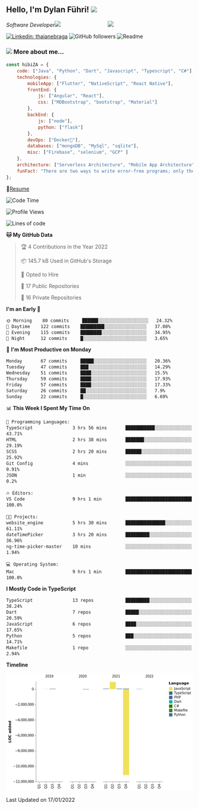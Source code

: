 <h2>Hello, I'm Dylan Führi! <img src="https://media.giphy.com/media/12oufCB0MyZ1Go/giphy.gif" width="50"></h2>
<img align='right' src="https://media.giphy.com/media/836HiJc7pgzy8iNXCn/giphy.gif" width="230">
<p><em>Software Developer</a><img src="https://media.giphy.com/media/WUlplcMpOCEmTGBtBW/giphy.gif" width="30"> 
</em></p>

[![Linkedin: thaianebraga](https://img.shields.io/badge/-Dylan-blue?style=flat-square&logo=Linkedin&logoColor=white&link=https://www.linkedin.com/in/dylan-fuhri/)](https://www.linkedin.com/in/dylan-fuhri/)
![GitHub followers](https://img.shields.io/github/followers/HibiZA?style=social)
![Readme](https://github.com/HibiZA/HibiZA/workflows/Readme/badge.svg)

### <img src="https://media.giphy.com/media/VgCDAzcKvsR6OM0uWg/giphy.gif" width="50"> More about me...  

```javascript
const hibiZA = {
    code: ["Java", "Python", "Dart", "Javascript", "Typescript", "C#"],
    technologies: {
        mobileApp: ["Flutter", "NativeScript", "React Native"],
        frontEnd: {
            js: ["Angular", "React"],
            css: ["MDBootstrap", "bootstrap", "Material"]
        },
        backEnd: {
            js: ["node"],
            python: ["flask"]
        },
        devOps: ["Docker🐳"],
        databases: ["mongoDB", "MySql", "sqlite"],
        misc: ["Firebase", "selenium", "GCP" ]
    },
    architecture: ["Serverless Architecture", "Mobile App Architecture"],
    funFact: "There are two ways to write error-free programs; only the third one works"
};
```
📝[Resume](https://drive.google.com/file/d/1RjxKCcvUeoyYgnL_eCwQ9zay77Ayr0Xu/view?usp=sharing)
<!--START_SECTION:waka-->
![Code Time](http://img.shields.io/badge/Code%20Time-691%20hrs%2038%20mins-blue)

![Profile Views](http://img.shields.io/badge/Profile%20Views-0-blue)

![Lines of code](https://img.shields.io/badge/From%20Hello%20World%20I%27ve%20Written--10%20Million%20lines%20of%20code-blue)

**🐱 My GitHub Data** 

> 🏆 4 Contributions in the Year 2022
 > 
> 📦 145.7 kB Used in GitHub's Storage 
 > 
> 💼 Opted to Hire
 > 
> 📜 17 Public Repositories 
 > 
> 🔑 16 Private Repositories  
 > 
**I'm an Early 🐤** 

```text
🌞 Morning    80 commits     ██████░░░░░░░░░░░░░░░░░░░   24.32% 
🌆 Daytime    122 commits    █████████░░░░░░░░░░░░░░░░   37.08% 
🌃 Evening    115 commits    ████████░░░░░░░░░░░░░░░░░   34.95% 
🌙 Night      12 commits     █░░░░░░░░░░░░░░░░░░░░░░░░   3.65%

```
📅 **I'm Most Productive on Monday** 

```text
Monday       67 commits     █████░░░░░░░░░░░░░░░░░░░░   20.36% 
Tuesday      47 commits     ███░░░░░░░░░░░░░░░░░░░░░░   14.29% 
Wednesday    51 commits     ████░░░░░░░░░░░░░░░░░░░░░   15.5% 
Thursday     59 commits     ████░░░░░░░░░░░░░░░░░░░░░   17.93% 
Friday       57 commits     ████░░░░░░░░░░░░░░░░░░░░░   17.33% 
Saturday     26 commits     ██░░░░░░░░░░░░░░░░░░░░░░░   7.9% 
Sunday       22 commits     █░░░░░░░░░░░░░░░░░░░░░░░░   6.69%

```


📊 **This Week I Spent My Time On** 

```text
💬 Programming Languages: 
TypeScript               3 hrs 56 mins       ███████████░░░░░░░░░░░░░░   43.71% 
HTML                     2 hrs 38 mins       ███████░░░░░░░░░░░░░░░░░░   29.19% 
SCSS                     2 hrs 20 mins       ██████░░░░░░░░░░░░░░░░░░░   25.92% 
Git Config               4 mins              ░░░░░░░░░░░░░░░░░░░░░░░░░   0.91% 
JSON                     1 min               ░░░░░░░░░░░░░░░░░░░░░░░░░   0.2%

🔥 Editors: 
VS Code                  9 hrs 1 min         █████████████████████████   100.0%

🐱‍💻 Projects: 
website_engine           5 hrs 30 mins       ███████████████░░░░░░░░░░   61.11% 
dateTimePicker           3 hrs 20 mins       █████████░░░░░░░░░░░░░░░░   36.96% 
ng-time-picker-master    10 mins             ░░░░░░░░░░░░░░░░░░░░░░░░░   1.94%

💻 Operating System: 
Mac                      9 hrs 1 min         █████████████████████████   100.0%

```

**I Mostly Code in TypeScript** 

```text
TypeScript               13 repos            █████████░░░░░░░░░░░░░░░░   38.24% 
Dart                     7 repos             █████░░░░░░░░░░░░░░░░░░░░   20.59% 
JavaScript               6 repos             ████░░░░░░░░░░░░░░░░░░░░░   17.65% 
Python                   5 repos             ███░░░░░░░░░░░░░░░░░░░░░░   14.71% 
Makefile                 1 repo              ░░░░░░░░░░░░░░░░░░░░░░░░░   2.94%

```


**Timeline**

![Chart not found](https://raw.githubusercontent.com/HibiZA/HibiZA/master/charts/bar_graph.png) 


 Last Updated on 17/01/2022
<!--END_SECTION:waka-->
